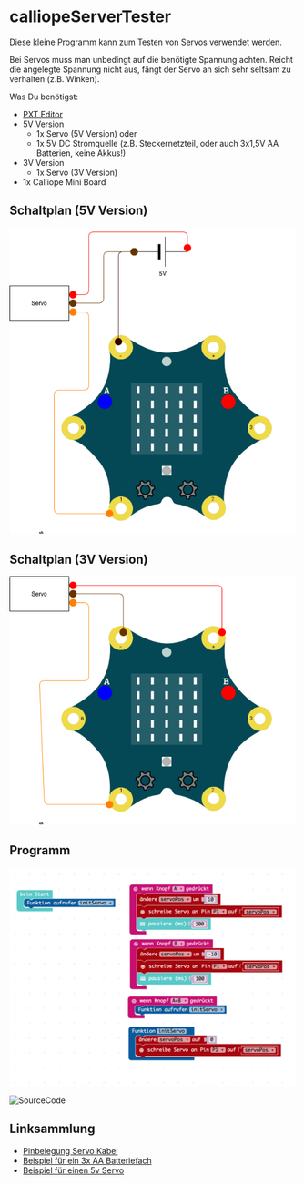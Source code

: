 # calliopeServerTester

Diese kleine Programm kann zum Testen von Servos verwendet werden.

Bei Servos muss man unbedingt auf die benötigte Spannung achten. Reicht die angelegte Spannung nicht aus, fängt der Servo an sich sehr seltsam zu verhalten (z.B. Winken). 

Was Du benötigst:

* [PXT Editor](https://makecode.calliope.cc/)
* 5V Version
    * 1x Servo (5V Version) oder
    * 1x 5V DC Stromquelle (z.B. Steckernetzteil, oder auch 3x1,5V AA Batterien, keine Akkus!)
* 3V Version
    * 1x Servo (3V Version)
* 1x Calliope Mini Board

## Schaltplan (5V Version)

![Schaltplan](./img/ServoTesterSchaltplan.png)

## Schaltplan (3V Version)

![Schaltplan](./img/ServoTesterSchaltplan_3V.png)

## Programm

![Programm](./img/ServoTesterProgramm.png)

![SourceCode](./src/mini-Servotester.hex)

## Linksammlung

* [Pinbelegung Servo Kabel](http://privat.swol.de/radolfzell/modellbaugruppe/Tips_tricks/pinbel_servo.htm)
* [Beispiel für ein 3x AA Batteriefach](https://www.reichelt.de/Batteriehalter-fuer-Mignon/HALTER-3XAA/3/index.html?ACTION=3&LA=2&ARTICLE=44631&GROUPID=4255&artnr=HALTER+3XAA&trstct=pol_15)
* [Beispiel für einen 5v Servo]()
